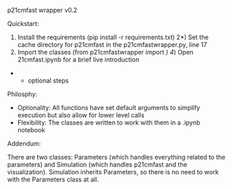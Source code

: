 p21cmfast wrapper v0.2

Quickstart:
1) Install the requirements (pip install -r requirements.txt)
2*) Set the cache directory for p21cmfast in the p21cmfastwrapper.py, line 17
3) Import the classes (from p21cmfastwrapper import *)
4*) Open 21cmfast.ipynb for a brief live introduction

* - optional steps

Philosphy:
- Optionality: All functions have set default arguments to simplify execution but also allow for
lower level calls
- Flexibility: The classes are written to work with them in a .ipynb notebook

Addendum:

There are two classes: Parameters (which handles everything related to the parameters) and Simulation (which handles p21cmfast and the visualization).
Simulation inherits Parameters, so there is no need to work with the Parameters class at all.
